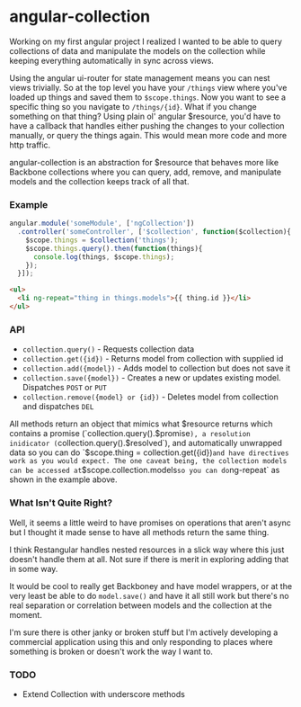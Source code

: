 angular-collection
==================

Working on my first angular project I realized I wanted to be able to query collections of data and manipulate the models on the collection while keeping everything automatically in sync across views.

Using the angular ui-router for state management means you can nest views trivially. So at the top level you have your `/things` view where you've loaded up things and saved them to `$scope.things`. Now you want to see a specific thing so you navigate to `/things/{id}`. What if you change something on that thing? Using plain ol' angular $resource, you'd have to have a callback that handles either pushing the changes to your collection manually, or query the things again. This would mean more code and more http traffic.

angular-collection is an abstraction for $resource that behaves more like Backbone collections where you can query, add, remove, and manipulate models and the collection keeps track of all that.

### Example

``` javascript
angular.module('someModule', ['ngCollection'])
  .controller('someController', ['$collection', function($collection){
    $scope.things = $collection('things');
    $scope.things.query().then(function(things){
      console.log(things, $scope.things);
    });
  }]);
```

``` html
<ul>
  <li ng-repeat="thing in things.models">{{ thing.id }}</li>
</ul>
```

### API

* `collection.query()` - Requests collection data
* `collection.get({id})` - Returns model from collection with supplied id
* `collection.add({model})` - Adds model to collection but does not save it
* `collection.save({model})` - Creates a new or updates existing model. Dispatches `POST` or `PUT`
* `collection.remove({model} or {id})` - Deletes model from collection and dispatches `DEL`

All methods return an object that mimics what $resource returns which contains a promise (`collection.query().$promise`), a resolution inidicator (`collection.query().$resolved`), and automatically unwrapped data so you can do `$scope.thing = collection.get({id})` and have directives work as you would expect. The one caveat being, the collection models can be accessed at `$scope.collection.models` so you can do `ng-repeat` as shown in the example above.

### What Isn't Quite Right?

Well, it seems a little weird to have promises on operations that aren't async but I thought it made sense to have all methods return the same thing.

I think Restangular handles nested resources in a slick way where this just doesn't handle them at all. Not sure if there is merit in exploring adding that in some way.

It would be cool to really get Backboney and have model wrappers, or at the very least be able to do `model.save()` and have it all still work but there's no real separation or correlation between models and the collection at the moment.

I'm sure there is other janky or broken stuff but I'm actively developing a commercial application using this and only responding to places where something is broken or doesn't work the way I want to.

### TODO

* Extend Collection with underscore methods
